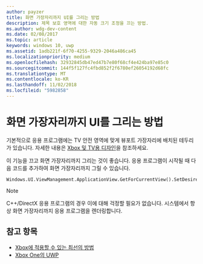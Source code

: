 ```yaml
---
author: payzer
title: 화면 가장자리까지 UI를 그리는 방법
description: 제목 보호 영역에 대한 자동 크기 조정을 끄는 방법.
ms.author: wdg-dev-content
ms.date: 02/08/2017
ms.topic: article
keywords: windows 10, uwp
ms.assetid: 1adb221f-6f70-4255-9329-2046a486ca45
ms.localizationpriority: medium
ms.openlocfilehash: 32932845db47ed47b7e80f68cf4e424ba97e85c0
ms.sourcegitcommit: 144f5f127fc4fbd852f2f6780ef26054192d68fc
ms.translationtype: MT
ms.contentlocale: ko-KR
ms.lasthandoff: 11/02/2018
ms.locfileid: "5982858"
---
```

# <a name="how-to-draw-ui-to-the-edge-of-the-screen"></a>화면 가장자리까지 UI를 그리는 방법   
기본적으로 응용 프로그램에는 TV 안전 영역에 맞게 뷰포트 가장자리에 배치된 테두리가 있습니다. 자세한 내용은 [Xbox 및 TV용 디자인](../design/devices/designing-for-tv.md#tv-safe-area)을 참조하세요. 

이 기능을 끄고 화면 가장자리까지 그리는 것이 좋습니다. 응용 프로그램이 시작될 때 다음 코드를 추가하여 화면 가장자리까지 그릴 수 있습니다.
   
```
Windows.UI.ViewManagement.ApplicationView.GetForCurrentView().SetDesiredBoundsMode(Windows.UI.ViewManagement.ApplicationViewBoundsMode.UseCoreWindow);
```
   
> [!NOTE]
> C++/DirectX 응용 프로그램의 경우 이에 대해 걱정할 필요가 없습니다. 시스템에서 항상 화면 가장자리까지 응용 프로그램을 렌더링합니다.

## <a name="see-also"></a>참고 항목
- [Xbox에 적용할 수 있는 최선의 방법](tailoring-for-xbox.md)
- [Xbox One의 UWP](index.md)
